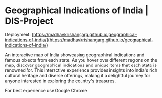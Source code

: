 # Geographical Indications of India | DIS-Project
Deployment: [https://madhavkrishangarg.github.io/geographical-indications-of-india/](https://madhavkrishangarg.github.io/geographical-indications-of-india/)

An interactive map of India showcasing geographical indications and famous objects from each state. As you hover over different regions on the map, discover geographical indications and unique items that each state is renowned for. This interactive experience provides insights into India's rich cultural heritage and diverse offerings, making it a delightful journey for anyone interested in exploring the country's treasures.

For best experience use Google Chrome
